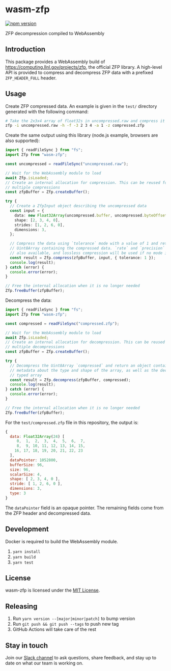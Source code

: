 # wasm-zfp

[![npm version](https://img.shields.io/npm/v/wasm-zfp)](https://www.npmjs.com/package/wasm-zfp)

ZFP decompression compiled to WebAssembly

## Introduction

This package provides a WebAssembly build of https://computing.llnl.gov/projects/zfp, the official ZFP library. A high-level API is provided to compress and decompress ZFP data with a prefixed `ZFP_HEADER_FULL` header.

## Usage

Create ZFP compressed data. An example is given in the `test/` directory generated with the following command:

```sh
# Take the 2x3x4 array of float32s in uncompressed.raw and compress it to compressed.zfp with a header
zfp -i uncompressed.raw -h -f -3 2 3 4 -a 1 -z compressed.zfp
```

Create the same output using this library (node.js example, browsers are also supported):

```ts
import { readFileSync } from "fs";
import Zfp from "wasm-zfp";

const uncompressed = readFileSync("uncompressed.raw");

// Wait for the WebAssembly module to load
await Zfp.isLoaded;
// Create an internal allocation for compression. This can be reused for
// multiple compressions
const zfpBuffer = Zfp.createBuffer();

try {
  // Create a ZfpInput object describing the uncompressed data
  const input = {
    data: new Float32Array(uncompressed.buffer, uncompressed.byteOffset, uncompressed.byteLength / 4),
    shape: [2, 3, 4, 0],
    strides: [1, 2, 6, 0],
    dimensions: 3,
  };

  // Compress the data using `tolerance` mode with a value of 1 and return an
  // Uint8Array containing the compressed data. `rate` and `precision` modes are
  // also available, and lossless compression will be used if no mode is set
  const result = Zfp.compress(zfpBuffer, input, { tolerance: 1 });
  console.log(result);
} catch (error) {
  console.error(error);
}

// Free the internal allocation when it is no longer needed
Zfp.freeBuffer(zfpBuffer);
```

Decompress the data:

```ts
import { readFileSync } from "fs";
import Zfp from "wasm-zfp";

const compressed = readFileSync("compressed.zfp");

// Wait for the WebAssembly module to load
await Zfp.isLoaded;
// Create an internal allocation for decompression. This can be reused for
// multiple decompressions
const zfpBuffer = Zfp.createBuffer();

try {
  // Decompress the Uint8Array `compressed` and return an object containing
  // metadata about the type and shape of the array, as well as the decompressed
  // typed array
  const result = Zfp.decompress(zfpBuffer, compressed);
  console.log(result);
} catch (error) {
  console.error(error);
}

// Free the internal allocation when it is no longer needed
Zfp.freeBuffer(zfpBuffer);
```

For the `test/compressed.zfp` file in this repository, the output is:

```js
{
  data: Float32Array(24) [
     0,  1,  2,  3,  4,  5,  6,  7,
     8,  9, 10, 11, 12, 13, 14, 15,
    16, 17, 18, 19, 20, 21, 22, 23
  ],
  dataPointer: 1052800,
  bufferSize: 96,
  size: 96,
  scalarSize: 4,
  shape: [ 2, 3, 4, 0 ],
  stride: [ 1, 2, 6, 0 ],
  dimensions: 3,
  type: 3
}
```

The `dataPointer` field is an opaque pointer. The remaining fields come from the
ZFP header and decompressed data.

## Development

Docker is required to build the WebAssembly module.

1. `yarn install`
2. `yarn build`
3. `yarn test`

## License

wasm-zfp is licensed under the [MIT License](https://opensource.org/licenses/MIT).

## Releasing

1. Run `yarn version --[major|minor|patch]` to bump version
2. Run `git push && git push --tags` to push new tag
3. GitHub Actions will take care of the rest

## Stay in touch

Join our [Slack channel](https://foxglove.dev/slack) to ask questions, share feedback, and stay up to date on what our team is working on.
